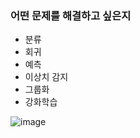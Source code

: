 ### 어떤 문제를 해결하고 싶은지

- 분류
- 회귀
- 예측
- 이상치 감지
- 그룹화
- 강화학습

![image](https://user-images.githubusercontent.com/86671456/171620910-d62adf44-a9e1-4369-92fc-2bb35d0be1d1.png)
